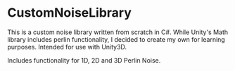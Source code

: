 # CustomNoiseLibrary
This is a custom noise library written from scratch in C#. While Unity's Math library includes perlin functionality, I decided to create my own for learning purposes. Intended for use with Unity3D.

Includes functionality for 1D, 2D and 3D Perlin Noise.
